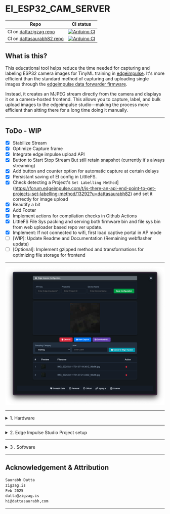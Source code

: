# EI_ESP32_CAM_SERVER

| Repo | CI status |
| --- | --- |
| CI on [dattazigzag repo](https://github.com/dattazigzag/EI_ESP32_CAM_SERVER) | [![Arduino CI](https://github.com/dattazigzag/EI_ESP32_CAM_SERVER/actions/workflows/arduino-ci.yml/badge.svg)](https://github.com/dattazigzag/EI_ESP32_CAM_SERVER/actions/workflows/arduino-ci.yml) |
| CI on [dattasaurabh82 repo](https://github.com/dattasaurabh82/EI_ESP32_CAM_SERVER) | [![Arduino CI](https://github.com/dattasaurabh82/EI_ESP32_CAM_SERVER/actions/workflows/arduino-ci.yml/badge.svg)](https://github.com/dattasaurabh82/EI_ESP32_CAM_SERVER/actions/workflows/arduino-ci.yml) |



<!-- Arduino CI on dattazigzag repo: [![Arduino CI](https://github.com/dattazigzag/EI_ESP32_CAM_SERVER/actions/workflows/arduino-ci.yml/badge.svg)](https://github.com/dattazigzag/EI_ESP32_CAM_SERVER/actions/workflows/arduino-ci.yml)

Arduino CI on dattasaurabh82 repo:[![dattasaurabh82](https://github.com/dattasaurabh82/EI_ESP32_CAM_SERVER/actions/workflows/arduino-ci.yml/badge.svg)](https://github.com/dattasaurabh82/EI_ESP32_CAM_SERVER/actions/workflows/arduino-ci.yml) -->

## What is this?

This educational tool helps reduce the time needed for capturing and labeling ESP32 camera images for TinyML training in [edgeimpulse](https://docs.edgeimpulse.com/reference). It's more efficient than the standard method of capturing and uploading single images through the [edgeimpulse data forwarder firmware](https://github.com/edgeimpulse/firmware-espressif-esp32).

Instead, it creates an MJPEG stream directly from the camera and displays it on a camera-hosted frontend. This allows you to capture, label, and bulk upload images to the edgeimpulse studio—making the process more efficient than sitting there for a long time doing it manually.

---
## ToDo - WIP

- [x] Stabilize Stream
- [x] Optimize Capture frame
- [x] Integrate edge impulse upload API
- [x] Button to Start Stop Stream But still retain snapshot (currently it's always streaming)
- [x] Add button and counter option for automatic capture at certain delays
- [x] Persistant saving of EI config in LittleFS.
- [x] Check detecting a Project's `Set Labelling Method`](https://forum.edgeimpulse.com/t/is-there-an-api-end-point-to-get-projects-set-labelling-method/13292?u=dattasaurabh82) and set it correctly for image upload
- [x] Beautify a bit
- [x] Add Footer
- [x] Implement actions for compilation checks in Github Actions
- [x] LittleFS File Sys packing and serving both firmware bin and file sys bin from web uploader based repo ver update.
- [x] Implement: If not connected to wifi, first load captive portal in AP mode
- [ ] [WIP]: Update Readme and Documentation (Remaining webflasher update)
- [ ] [Optional]: Implement gzipped method and transformations for optimizing file storage for frontend

---

![alt text](<assets/Screenshot 2025-02-11 at 02.08.08.png>)

---

<details>
   <summary> 1. Hardware</summary>
  
   ## Hardware Setup
  
   Tested on: [XIAO_ESP32S3](https://wiki.seeedstudio.com/xiao_esp32s3_getting_started/)

   <br>

   > The XIAO_ESP32S3 gets very hot when streaming MJPEG as stated [here](https://wiki.seeedstudio.com/xiao_esp32s3_camera_usage/#project-ii-video-streaming)

   ![alt text](<assets/Screenshot 2025-02-18 at 23.54.35.png>)

   So I added a beefy cooper heat sink used in raspberry PIs and not the cheap aluminium ones and thought maybe I should just give it some air 💨

   ![alt text](<assets/Screenshot 2025-02-18 at 23.56.44.png>)

   __But then how do I put it in as I like things to be organized and in place?__

   So, I designed a cooling contraption for better air flow ...
   And, additionally it holds everything together and also has a modular gorilla arm screw adapter.

   ![alt text](<assets/Screenshot 2025-02-19 at 00.02.28.png>)

   __Before__ turning __ON__ the fans

   ![alt text](<assets/Screenshot 2025-02-19 at 00.06.46.png>)

   __After__ turning __ON__ the fans

   ![alt text](<assets/Screenshot 2025-02-19 at 00.07.25.png>)

   Two points to note here:
   
   1. The OV5640 camera also gets 🥵.

      ![alt text](<assets/Screenshot 2025-02-19 at 00.13.18.png>)
   
      > !! Plan to fix that in next iteration
   
   2. The fan power is not drawn form the same VBUS that powers the XIAO_ESP32S3 but has a separate source, so that the performance of XIAO_ESP32S3 is not affected.
   
      > Yes that means you need a separate cable if you do not want to fry your XIAO_ESP32S3.

      ![alt text](<assets/Screenshot 2025-02-19 at 00.19.43.png>)

      > My quick & dirty elegant solution

---

### xiao with cooling contraption and gorilla pod mount

   ![alt text](assets/xiao_with_cooling_contraption_and_gorilla_po_mount_render.png)

   > Fusion 360 preview and file Download link: 👉🏼 [🌐](https://a360.co/3EEMBdH)

</details>

---

<details>
   <summary> 2. Edge Impulse Studio Project setup</summary>

   TBD
</details>

---

<details>
   <summary> 3 . Software</summary>

## Arduino IDE compile and upload method

Arduino IDE version: `2.3.4`

### Install libraries

1. [ESPAsyncWebServer](https://github.com/ESP32Async/ESPAsyncWebServer)
2. [AsyncTCP](https://github.com/ESP32Async/AsyncTCP)

> You can find them from the Library Manager of IDE. There are various versions. Install ones by "ESP32Async" for both the libraries.

### File upload - for frontend

We need to upload our files (html, css. js, etc. for the frontend) to esp-32 via [arduino-littlefs-upload](https://github.com/earlephilhower/arduino-littlefs-upload)

1. Go to the [releases](https://github.com/earlephilhower/arduino-littlefs-upload/releases) page and click the `.vsix` file to download.
2. Move the file to Plugins Directory

   ```bash
   # Find the .arduinoIDE directory
   cd ~/.arduinoIDE/
   pwd
   # Create plugins dir, if it's not there
   mkdir plugins
   # Copt the files, in my case it was downloaded in Downloads dir
   cd \
   cd Downloads
   cp arduino-littlefs-upload-x.x.x.vsix ~/.arduinoIDE/plugins/
   ```

3. Quit & reopen Arduino IDE. __Note:__ Sometimes you might have to restart the mac
4. Pressing `CMD` + `SHIFT` + `P`, will open commands palette of Arduino IDE
5. Type in `Upload LittleFS` and the full command (`Upload LittleFS to Pico/ESP8266/ESP32`) will show up. Hit `ENTER`
6. All the contents from [`data/`](data/) will not be transferred to the fs of ESP32
   > Make sure Serial Monitor is closed

### Credentials Settings

Copy [credentials.h.template](credentials.h.template) to a new file called `credentials.h` and update it's contents:

```c++
#ifndef CREDENTIALS_H
#define CREDENTIALS_H

const char* ssid = "YOUR_SSID";
const char* password = "YOUR_PWD";

#endif // CREDENTIALS_H
```

Update wifi credentials and your [Edge Impulse API key](https://docs.edgeimpulse.com/reference/edge-impulse-api/edge-impulse-api) (TBD)

### Camera Settings

Pick a esp32 camera module based on the [camera_pins.h](camera_pins.h) and use only one in [camera_init.h](camera_init.h)

```c++
// Define camera model before including camera_pins.h
// e.g.: We are using cheap AI Thinker Cam
#define CAMERA_MODEL_AI_THINKER 1
```

Most of the camera settings doesn't need to be changed but sometimes you may need to flip the camera frame vertically or horizontally. In that case [camera_init.h](camera_init.h) find the section

```c++
 // Additional camera settings after initialization
 sensor_t * s = esp_camera_sensor_get();
 if (s) {
     // Set frame size to desired resolution
     s->set_framesize(s, FRAMESIZE_QQVGA);  // 160x120
     // Flip camera vertically
     s->set_vflip(s, 1);
     // Flip camera horizontally
     // s->set_hmirror(s, 1)
 }
```

> More info here: [esp32-cam-ov2640-camera-settings](https://randomnerdtutorials.com/esp32-cam-ov2640-camera-settings/)

### Server Port Settings

Our default web server is on port `80` defined in `WebServer server(80);` in our [EI_ESP32_CAM_SERVER.ino](EI_ESP32_CAM_SERVER.ino)

### Usage

After successful upload, you should see something like this

```txt
___ ESP32-CAM-WEB-SERVER - (edgeImpulse tool)___

1. Checking Camera Status:
   Initializing camera... ✓ Success

   Camera Details:
   --------------
   Resolution: 1x1
   Quality: 10
   Brightness: 0
   Contrast: 0
   Saturation: 0
   Special Effect: 0
   Vertical Flip: Yes
   Horizontal Mirror: No

   Memory Info:
   -----------
   PSRAM: Available ✓
   Free PSRAM: 4184412 bytes
   Total PSRAM: 4194304 bytes


2. Checking LittleFS Status:
   Mounting LittleFS... ✓ Mounted successfully (No formatting needed)

   Storage Info:
   ------------
   Total space: 896 KB
   Used space: 20 KB
   Free space: 876 KB

   Files in storage:
   ---------------
   • index.html                941 bytes
   • script.js                3038 bytes
   • styles.css               1426 bytes


3. Checking WiFi Status:
   Connecting to SSID: :) .. ✓ Connected!

   Network Info:
   ------------
   ⤷ IP Address: 192.168.1.172
   ⤷ Subnet Mask: 255.255.255.0
   ⤷ Gateway: 192.168.1.1
   ⤷ DNS: 192.168.1.1
   ⤷ MAC Address: 24:0A:C4:EF:F5:30

   Signal Info:
   -----------
   ⤷ RSSI: -60 dBm
   ⤷ Channel: 1
   ⤷ TX Power: 78 dBm

   Connection Info:
   ---------------
   ⤷ SSID: :)
   ⤷ Connection Time: 1000 ms

   ⤷ HTTP server started on port 80
```

## cmdline compile and upload methods

Let's say you just want to edit some basic html features and do not want to change any firmware settings and as a result do not want to go through the whole arduino IDE setup.

Even though that is a fairly straight forward route, for some reason your like being in Terminal and want to do everything from there.

If that is the case, below are your compilation and update options.

1. Make sure to install `esptools.py`
   1. Information source 1: [here](https://docs.espressif.com/projects/esptool/en/latest/esp32/installation.html)
   2. Information source 2: [here](https://docs.espressif.com/projects/esptool/en/latest/esp32/index.html#quick-start)
   3. Information source 3: [here](https://tasmota.github.io/docs/Esptool/)
2. Make sure to install `arduino-cli`
3. After `arduino-cli` has been installed, install esp32 core, and library dependencies

   ```bash
   # install esp32 core and boards
   arduino-cli config init
   arduino-cli config add board_manager.additional_urls https://raw.githubusercontent.com/espressif/arduino-esp32/gh-pages/package_esp32_index.json
   arduino-cli core update-index
   arduino-cli core install esp32:esp32

   # Install lib deps
   arduino-cli core update-index
   arduino-cli lib install ArduinoJson
   mkdir -p "$HOME/Arduino/libraries"
   cd "$HOME/Arduino/libraries"
   git clone https://github.com/ESP32Async/AsyncTCP.git
   git clone https://github.com/ESP32Async/ESPAsyncWebServer.git
   arduino-cli core update-index
   ```

4. Install `mklittlefs`. This is used to produce a packed binary of all the front-end files that can be flashed later.

   > Make sure you have cmake, build essentials etc. ready and configured

   ```bash
   git clone --recursive https://github.com/earlephilhower/mklittlefs.git
   cd mklittlefs
   make dist
   sudo cp mklittlefs /usr/local/bin/

   # source your env if needed
   
   mklittlefs --help
   ```

5. Create an empty `ei_config.json`. It will be filled with your credentials and edgeimpulse project details later, from frontend and will be saved to be used persistently till next update.

   ```bash
   cp data/ei_config.template.json data/ei_config.json
   ```

   Your data folder should now have these files

   ```txt
   data/
   ├── ei_config.json
   ├── ei_config.template.json
   ├── index.html
   ├── script.js
   ├── styles.css
   ├── wifi_portal.css
   ├── wifi_portal.html
   └── wifi_portal.js
   ```


6. Create a packed binary of all the front-end files of `data/`

   ```bash
   mkdir -p build

   # Create
   mklittlefs -c data -p 256 -b 4096 -s 1572864 build/filesystem.littlefs.bin

   # Verify
   mklittlefs -l -d 5 build/filesystem.littlefs.bin
   ```

7. Compile the firmware

   ```bash
   arduino-cli compile \
   --fqbn "esp32:esp32:XIAO_ESP32S3:USBMode=hwcdc,CDCOnBoot=default,MSCOnBoot=default,DFUOnBoot=default,UploadMode=default,CPUFreq=240,FlashMode=qio,FlashSize=8M,PartitionScheme=default_8MB,DebugLevel=none,PSRAM=opi,LoopCore=1,EventsCore=1,EraseFlash=none,UploadSpeed=921600,JTAGAdapter=default" \
   --output-dir build . -v
   ```

8. Upload the firmware and packed frontend binaries (multiple options)

   ```bash
   # Option 1.1: Using arduino-cli - Compile & write the compiled firmware to target
   arduino-cli compile \
   --fqbn "esp32:esp32:XIAO_ESP32S3:USBMode=hwcdc,CDCOnBoot=default,MSCOnBoot=default,DFUOnBoot=default,UploadMode=default,CPUFreq=240,FlashMode=qio,FlashSize=8M,PartitionScheme=default_8MB,DebugLevel=none,PSRAM=opi,LoopCore=1,EventsCore=1,UploadSpeed=921600,JTAGAdapter=default" \
   . -u -p [YOUR_SERIAL_PORT_TO_WHICH_ESP32_IS_ATTACHED] -v

   # Option 1.2: Using arduino-cli - Write the pre-compiled firmware to target
   arduino-cli upload -p [YOUR_SERIAL_PORT_TO_WHICH_ESP32_IS_ATTACHED] \
   --fqbn "esp32:esp32:XIAO_ESP32S3:USBMode=hwcdc,CDCOnBoot=default,MSCOnBoot=default,DFUOnBoot=default,UploadMode=default,CPUFreq=240,FlashMode=qio,FlashSize=8M,PartitionScheme=default_8MB,DebugLevel=none,PSRAM=opi,LoopCore=1,EventsCore=1,UploadSpeed=921600,JTAGAdapter=default" \
   --input-file build/EI_ESP32_CAM_SERVER.ino.merged.bin .

   # Using esptools.py - Write ONLY the pre-compiled firmware to target
   esptool.py \
   --chip esp32s3 \
   --port [YOUR_SERIAL_PORT_TO_WHICH_ESP32_IS_ATTACHED] \
   --baud 921600 \
   --before default_reset \
   --after hard_reset write_flash \
   -z --flash_mode qio --flash_freq 80m --flash_size 8MB \
   0x0 build/EI_ESP32_CAM_SERVER.ino.merged.bin

   # Using esptools.py - Write the packed frontend binary to the target's correct location
   esptool.py \
   --chip esp32s3 \
   --port [YOUR_SERIAL_PORT_TO_WHICH_ESP32_IS_ATTACHED] \
   --baud 921600 write_flash -z \
   --flash_mode dio \
   --flash_freq 80m 0x670000 \
   build/filesystem.littlefs.bin
   ```

>Notes
>
>1. `--flash_mode` is `qio` for flashing firmware and `--flash_mode` is `dio` for flashing packed frontend binary
>
>2. And, how do we know the __exact location__ in flash (`0x670000`) where the front end code goes?
> Well, we know it from the Arduino IDE. When we used the IDE plugin, we saw the output ...
>
>     ![alt text](<assets/Screenshot 2025-02-25 at 14.17.52.png>)

</details>

---

## Acknowledgement & Attribution

```txt
Saurabh Datta
zigzag.is
Feb 2025
datta@zigzag.is
hi@dattasaurabh,com
```

---
